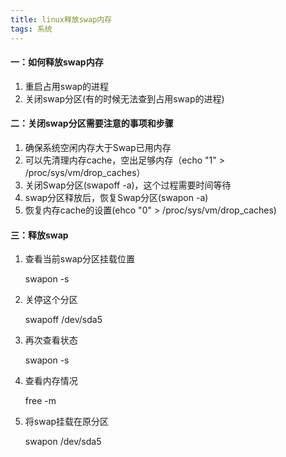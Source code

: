 ```yaml
---
title: linux释放swap内存
tags: 系统
---
```


#### 一：如何释放swap内存

1. 重启占用swap的进程
2. 关闭swap分区(有的时候无法查到占用swap的进程)

#### 二：关闭swap分区需要注意的事项和步骤

1. 确保系统空闲内存大于Swap已用内存
2. 可以先清理内存cache，空出足够内存（echo "1" > /proc/sys/vm/drop_caches）
3. 关闭Swap分区(swapoff -a)，这个过程需要时间等待
4. swap分区释放后，恢复Swap分区(swapon -a)
5. 恢复内存cache的设置(ehco "0" > /proc/sys/vm/drop_caches)

#### 三：释放swap

1. 查看当前swap分区挂载位置

   swapon -s 

2. 关停这个分区

   swapoff /dev/sda5

3. 再次查看状态

   swapon -s

4. 查看内存情况

   free -m

5. 将swap挂载在原分区

   swapon /dev/sda5